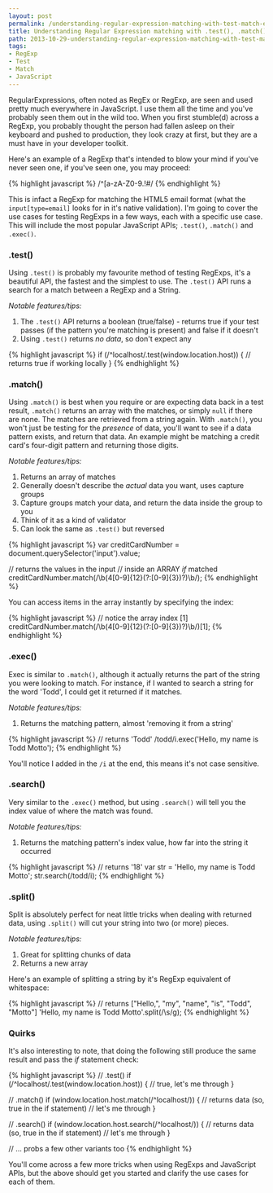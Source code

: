 ```yaml
---
layout: post
permalink: /understanding-regular-expression-matching-with-test-match-exec-search-and-split/
title: Understanding Regular Expression matching with .test(), .match(), .exec(), .search() and .split()
path: 2013-10-29-understanding-regular-expression-matching-with-test-match-exec-search-and-split.md
tags:
- RegExp
- Test
- Match
- JavaScript
---
```


RegularExpressions, often noted as RegEx or RegExp, are seen and used pretty much everywhere in JavaScript. I use them all the time and you've probably seen them out in the wild too. When you first stumble(d) across a RegExp, you probably thought the person had fallen asleep on their keyboard and pushed to production, they look crazy at first, but they are a must have in your developer toolkit.

Here's an example of a RegExp that's intended to blow your mind if you've never seen one, if you've seen one, you may proceed:

{% highlight javascript %}
/^[a-zA-Z0-9.!#$%&’*+/=?^_`{|}~-]+@[a-zA-Z0-9-]+(?:\.[a-zA-Z0-9-]+)*$/
{% endhighlight %}

This is infact a RegExp for matching the HTML5 email format (what the `input[type=email]` looks for in it's native validation). I'm going to cover the use cases for testing RegExps in a few ways, each with a specific use case. This will include the most popular JavaScript APIs; `.test()`, `.match()` and `.exec()`.

### .test()
Using `.test()` is probably my favourite method of testing RegExps, it's a beautiful API, the fastest and the simplest to use. The `.test()` API runs a search for a match between a RegExp and a String.

_Notable features/tips:_

1. The `.test()` API returns a boolean (true/false) - returns true if your test passes (if the pattern you're matching is present) and false if it doesn't
2. Using `.test()` returns _no data_, so don't expect any

{% highlight javascript %}
if (/^localhost/.test(window.location.host)) {
  // returns true if working locally
}
{% endhighlight %}

### .match()
Using `.match()` is best when you require or are expecting data back in a test result, `.match()` returns an array with the matches, or simply `null` if there are none. The matches are retrieved from a string again. With `.match()`, you won't just be testing for the _presence_ of data, you'll want to see if a data pattern exists, and return that data. An example might be matching a credit card's four-digit pattern and returning those digits.

_Notable features/tips:_

1. Returns an array of matches
2. Generally doesn't describe the _actual_ data you want, uses capture groups
3. Capture groups match your data, and return the data inside the group to you
4. Think of it as a kind of validator
5. Can look the same as `.test()` but reversed

{% highlight javascript %}
var creditCardNumber = document.querySelector('input').value;

// returns the values in the input
// inside an ARRAY *if* matched
creditCardNumber.match(/\b(4[0-9]{12}(?:[0-9]{3})?)\b/);
{% endhighlight %}

You can access items in the array instantly by specifying the index:

{% highlight javascript %}
// notice the array index [1]
creditCardNumber.match(/\b(4[0-9]{12}(?:[0-9]{3})?)\b/)[1];
{% endhighlight %}

### .exec()
Exec is similar to `.match()`, although it actually returns the part of the string you were looking to match. For instance, if I wanted to search a string for the word 'Todd', I could get it returned if it matches.

_Notable features/tips:_

1. Returns the matching pattern, almost 'removing it from a string'

{% highlight javascript %}
// returns 'Todd'
/todd/i.exec('Hello, my name is Todd Motto');
{% endhighlight %}

You'll notice I added in the `/i` at the end, this means it's not case sensitive.

### .search()
Very similar to the `.exec()` method, but using `.search()` will tell you the index value of where the match was found.

_Notable features/tips:_

1. Returns the matching pattern's index value, how far into the string it occurred

{% highlight javascript %}
// returns '18'
var str = 'Hello, my name is Todd Motto';
str.search(/todd/i);
{% endhighlight %}

### .split()
Split is absolutely perfect for neat little tricks when dealing with returned data, using `.split()` will cut your string into two (or more) pieces.

_Notable features/tips:_

1. Great for splitting chunks of data
2. Returns a new array

Here's an example of splitting a string by it's RegExp equivalent of whitespace:

{% highlight javascript %}
// returns ["Hello,", "my", "name", "is", "Todd", "Motto"]
'Hello, my name is Todd Motto'.split(/\s/g);
{% endhighlight %}

### Quirks
It's also interesting to note, that doing the following still produce the same result and pass the _if_ statement check:

{% highlight javascript %}
// .test()
if (/^localhost/.test(window.location.host)) {
  // true, let's me through
}

// .match()
if (window.location.host.match(/^localhost/)) {
  // returns data (so, true in the if statement)
  // let's me through
}

// .search()
if (window.location.host.search(/^localhost/)) {
  // returns data (so, true in the if statement)
  // let's me through
}

// ... probs a few other variants too
{% endhighlight %}

You'll come across a few more tricks when using RegExps and JavaScript APIs, but the above should get you started and clarify the use cases for each of them.
